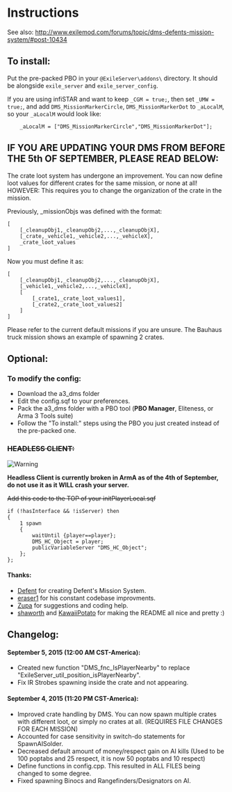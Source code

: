 # Instructions
See also: http://www.exilemod.com/forums/topic/dms-defents-mission-system/#post-10434 

## To install:
Put the pre-packed PBO in your ```@ExileServer\addons\``` directory. It should be alongside ```exile_server``` and ```exile_server_config```.

If you are using infiSTAR and want to keep ```_CGM = true;```, then set ```_UMW = true;```, and add ```DMS_MissionMarkerCircle```, ```DMS_MissionMarkerDot``` to ```_aLocalM```,
so your ```_aLocalM``` would look like:

```
    _aLocalM = ["DMS_MissionMarkerCircle","DMS_MissionMarkerDot"];
```
## IF YOU ARE UPDATING YOUR DMS FROM BEFORE THE 5th OF SEPTEMBER, PLEASE READ BELOW:
The crate loot system has undergone an improvement. You can now define loot values for different crates for the same mission, or none at all!
HOWEVER: This requires you to change the organization of the crate in the mission.

Previously, _missionObjs was defined with the format:
```
[
	[_cleanupObj1,_cleanupObj2,...,_cleanupObjX],
	[_crate,_vehicle1,_vehicle2,...,_vehicleX],
	_crate_loot_values
]
```


Now you must define it as:
```
[
	[_cleanupObj1,_cleanupObj2,...,_cleanupObjX],
	[_vehicle1,_vehicle2,...,_vehicleX],
	[
		[_crate1,_crate_loot_values1],
		[_crate2,_crate_loot_values2]
	]
]
```

Please refer to the current default missions if you are unsure. The Bauhaus truck mission shows an example of spawning 2 crates.

## Optional:


### To modify the config:
* Download the a3_dms folder
* Edit the config.sqf to your preferences.
* Pack the a3_dms folder with a PBO tool (**PBO Manager**, Eliteness, or Arma 3 Tools suite)
* Follow the "To install:" steps using the PBO you just created instead of the pre-packed one.


### ~~HEADLESS CLIENT:~~
![Warning](https://upload.wikimedia.org/wikipedia/commons/thumb/d/dd/Achtung.svg/200px-Achtung.svg.png)

**Headless Client is currently broken in ArmA as of the 4th of September, do not use it as it WILL crash your server.**

~~Add this code to the TOP of your initPlayerLocal.sqf~~ 

```
if (!hasInterface && !isServer) then
{
	1 spawn
	{
		waitUntil {player==player};
		DMS_HC_Object = player;
		publicVariableServer "DMS_HC_Object";
	};
};
```
#### Thanks:
- [Defent](https://github.com/Defent) for creating Defent's Mission System.
- [eraser1](https://github.com/eraser1) for his constant codebase improvments.
- [Zupa](https://github.com/Windmolders) for suggestions and coding help.
- [shaworth](https://github.com/shaworth) and [KawaiiPotato](https://github.com/KawaiiPotato) for making the README all nice and pretty :)


## Changelog:
#### September 5, 2015 (12:00 AM CST-America):
* Created new function "DMS_fnc_IsPlayerNearby" to replace "ExileServer_util_position_isPlayerNearby".
* Fix IR Strobes spawning inside the crate and not appearing.

#### September 4, 2015 (11:20 PM CST-America):
* Improved crate handling by DMS. You can now spawn multiple crates with different loot, or simply no crates at all. (REQUIRES FILE CHANGES FOR EACH MISSION)
* Accounted for case sensitivity in switch-do statements for SpawnAISolder.
* Decreased default amount of money/respect gain on AI kills (Used to be 100 poptabs and 25 respect, it is now 50 poptabs and 10 respect)
* Define functions in config.cpp. This resulted in ALL FILES being changed to some degree.
* Fixed spawning Binocs and Rangefinders/Designators on AI.
